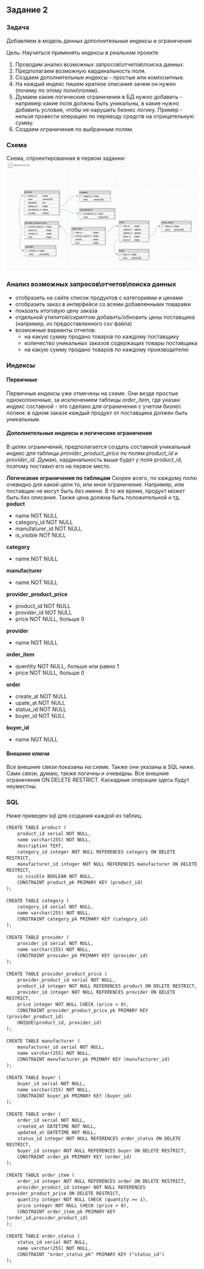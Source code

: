 ## Задание 2
### Задача
Добавляем в модель данных дополнительные индексы и ограничения

Цель:
Научиться применять индексы в реальном проекте
1. Проводим анализ возможных запросов\отчетов\поиска данных.
2. Предполагаем возможную кардинальность поля.
3. Создаем дополнительные индексы - простые или композитные.
4. На каждый индекс пишем краткое описание зачем он нужен (почему по этому полю\полям).
5. Думаем какие логические ограничения в БД нужно добавить - например какие поля должны быть уникальны, в какие нужно добавить условия, чтобы не нарушить бизнес логику. Пример - нельзя провести операцию по переводу средств на отрицательную сумму.
6. Создаем ограничения по выбранным полям. 

### Схема
Схема, спроектированная в первом задании:
![Схема данных](../img/db_schema_1.png)

### Анализ возможных запросов\отчетов\поиска данных
- отобразить на сайте список продуктов с категориями и ценами
- отобразить заказ в интерфейсе со всеми добавленными товарами
- показать итоговую цену заказа
- отдельной утилитой/скриптом добавить/обновить цены поставщика (например, из предоставленного csv файла)
- возможные варианты отчетов:
  - на какую сумму продано товаров по каждому поставщику
  - количество уникальных заказов содержащих товары поставщика
  - на какую сумму продано товаров по каждому производителю

### Индексы
#### Первичные
Первичные индексы уже отмечены на схеме. Они везде простые одноколоночные, за исключением таблицы *order_item*, где указан индекс составной - это сделано для ограничения с учетом бизнес логики: в одном заказе каждый продукт от поставщика должен быть уникальным.

#### Дополнительные индексы и логические ограничения
В целях ограничений, предполагается создать составной уникальный индекс для таблицы *provider_product_price* по полям *product_id* и *provider_id*. Думаю, кардинальность выше будет у поля product_id, поэтому поставил его на первое место.

**Логичеакие ограничения по таблицам**
Скорее всего, по каждому полю очевидно для какой цели то, или иное ограничение.
Например, или поставщик не могут быть без имени. В то же время, продукт может быть без описания.
Также цена должна быть положительной и тд.
**poduct**
- name NOT NULL
- category_id NOT NULL
- manufaturer_id NOT NULL
- is_visible NOT NULL

**category**
- name NOT NULL

**manufacturer**
- name NOT NULL

**provider_product_price**
- product_id NOT NULL
- provider_id NOT NULL
- price NOT NULL, больше 0

**provider**
- name NOT NULL

**order_item**
- quentity NOT NULL, больше или равно 1
- price NOT NULL, больше 0

**order**
- create_at NOT NULL
- upate_at NOT NULL
- status_id NOT NULL
- buyer_id NOT NULL

**buyer_id**
- name NOT NULL

#### Внешние ключи
Все внешние связи показаны на схеме. Также они указаны в SQL ниже. Сами связи, думаю, также логичны и очевидны.
Все внешние ограничения ON DELETE RESTRICT. Каскадные операции здесь будут неуместны.

### SQL
Ниже приведен sql для создания каждой из таблиц.

```
CREATE TABLE product (
	product_id serial NOT NULL,
	name varchar(255) NOT NULL,
	description TEXT,
	category_id integer NOT NULL REFERENCES category ON DELETE RESTRICT,
	manufacturer_id integer NOT NULL REFERENCES manufacturer ON DELETE RESTRICT,
	is_visible BOOLEAN NOT NULL,
	CONSTRAINT product_pk PRIMARY KEY (product_id)
);

CREATE TABLE category (
	category_id serial NOT NULL,
	name varchar(255) NOT NULL,
	CONSTRAINT category_pk PRIMARY KEY (category_id)
);

CREATE TABLE provider (
	provider_id serial NOT NULL,
	name varchar(255) NOT NULL,
	CONSTRAINT provider_pk PRIMARY KEY (provider_id)
);

CREATE TABLE provider_product_price (
	provider_product_id serial NOT NULL,
	product_id integer NOT NULL REFERENCES product ON DELETE RESTRICT,
	provider_id integer NOT NULL REFERENCES provider ON DELETE RESTRICT,
	price integer NOT NULL CHECK (price > 0),
	CONSTRAINT provider_product_price_pk PRIMARY KEY (provider_product_id)
    UNIQUE(product_id, provider_id)
);

CREATE TABLE manufacturer (
	manufacturer_id serial NOT NULL,
	name varchar(255) NOT NULL,
	CONSTRAINT manufacturer_pk PRIMARY KEY (manufacturer_id)
);

CREATE TABLE buyer (
	buyer_id serial NOT NULL,
	name varchar(255) NOT NULL,
	CONSTRAINT buyer_pk PRIMARY KEY (buyer_id)
);

CREATE TABLE order (
	order_id serial NOT NULL,
	created_at DATETIME NOT NULL,
	updated_at DATETIME NOT NULL,
	status_id integer NOT NULL REFERENCES order_status ON DELETE RESTRICT,
	buyer_id integer NOT NULL REFERENCES buyer ON DELETE RESTRICT,
	CONSTRAINT order_pk PRIMARY KEY (order_id)
);

CREATE TABLE order_item (
	order_id integer NOT NULL REFERENCES order ON DELETE RESTRICT,
	provider_product_id integer NOT NULL REFERENCES provider_product_price ON DELETE RESTRICT,
	quantity integer NOT NULL CHECK (quantity >= 1),
	price integer NOT NULL CHECK (price > 0),
	CONSTRAINT order_item_pk PRIMARY KEY (order_id,provider_product_id)
);

CREATE TABLE order_status (
	status_id serial NOT NULL,
	name varchar(255) NOT NULL,
	CONSTRAINT "order_status_pk" PRIMARY KEY ("status_id")
);

```